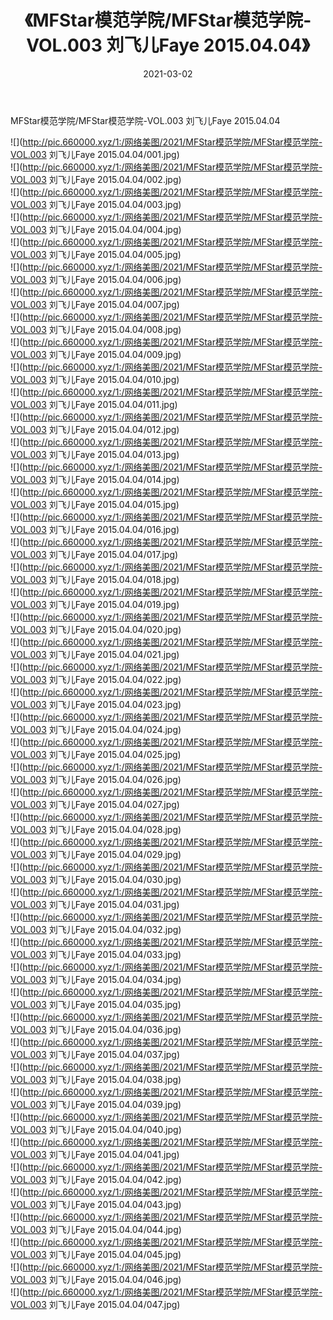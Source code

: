 ﻿---
layout: post
title:  《MFStar模范学院/MFStar模范学院-VOL.003 刘飞儿Faye 2015.04.04》
date:   2021-03-02
img: http://pic.660000.xyz/1:/网络美图/2021/MFStar模范学院/MFStar模范学院-VOL.003 刘飞儿Faye 2015.04.04/000.jpg
categories: [美女, 清纯, 唯美]
---

MFStar模范学院/MFStar模范学院-VOL.003 刘飞儿Faye 2015.04.04

 ![](http://pic.660000.xyz/1:/网络美图/2021/MFStar模范学院/MFStar模范学院-VOL.003 刘飞儿Faye 2015.04.04/001.jpg) <br>![](http://pic.660000.xyz/1:/网络美图/2021/MFStar模范学院/MFStar模范学院-VOL.003 刘飞儿Faye 2015.04.04/002.jpg) <br>![](http://pic.660000.xyz/1:/网络美图/2021/MFStar模范学院/MFStar模范学院-VOL.003 刘飞儿Faye 2015.04.04/003.jpg) <br>![](http://pic.660000.xyz/1:/网络美图/2021/MFStar模范学院/MFStar模范学院-VOL.003 刘飞儿Faye 2015.04.04/004.jpg) <br>![](http://pic.660000.xyz/1:/网络美图/2021/MFStar模范学院/MFStar模范学院-VOL.003 刘飞儿Faye 2015.04.04/005.jpg) <br>![](http://pic.660000.xyz/1:/网络美图/2021/MFStar模范学院/MFStar模范学院-VOL.003 刘飞儿Faye 2015.04.04/006.jpg) <br>![](http://pic.660000.xyz/1:/网络美图/2021/MFStar模范学院/MFStar模范学院-VOL.003 刘飞儿Faye 2015.04.04/007.jpg) <br>![](http://pic.660000.xyz/1:/网络美图/2021/MFStar模范学院/MFStar模范学院-VOL.003 刘飞儿Faye 2015.04.04/008.jpg) <br>![](http://pic.660000.xyz/1:/网络美图/2021/MFStar模范学院/MFStar模范学院-VOL.003 刘飞儿Faye 2015.04.04/009.jpg) <br>![](http://pic.660000.xyz/1:/网络美图/2021/MFStar模范学院/MFStar模范学院-VOL.003 刘飞儿Faye 2015.04.04/010.jpg) <br>![](http://pic.660000.xyz/1:/网络美图/2021/MFStar模范学院/MFStar模范学院-VOL.003 刘飞儿Faye 2015.04.04/011.jpg) <br>![](http://pic.660000.xyz/1:/网络美图/2021/MFStar模范学院/MFStar模范学院-VOL.003 刘飞儿Faye 2015.04.04/012.jpg) <br>![](http://pic.660000.xyz/1:/网络美图/2021/MFStar模范学院/MFStar模范学院-VOL.003 刘飞儿Faye 2015.04.04/013.jpg) <br>![](http://pic.660000.xyz/1:/网络美图/2021/MFStar模范学院/MFStar模范学院-VOL.003 刘飞儿Faye 2015.04.04/014.jpg) <br>![](http://pic.660000.xyz/1:/网络美图/2021/MFStar模范学院/MFStar模范学院-VOL.003 刘飞儿Faye 2015.04.04/015.jpg) <br>![](http://pic.660000.xyz/1:/网络美图/2021/MFStar模范学院/MFStar模范学院-VOL.003 刘飞儿Faye 2015.04.04/016.jpg) <br>![](http://pic.660000.xyz/1:/网络美图/2021/MFStar模范学院/MFStar模范学院-VOL.003 刘飞儿Faye 2015.04.04/017.jpg) <br>![](http://pic.660000.xyz/1:/网络美图/2021/MFStar模范学院/MFStar模范学院-VOL.003 刘飞儿Faye 2015.04.04/018.jpg) <br>![](http://pic.660000.xyz/1:/网络美图/2021/MFStar模范学院/MFStar模范学院-VOL.003 刘飞儿Faye 2015.04.04/019.jpg) <br>![](http://pic.660000.xyz/1:/网络美图/2021/MFStar模范学院/MFStar模范学院-VOL.003 刘飞儿Faye 2015.04.04/020.jpg) <br>![](http://pic.660000.xyz/1:/网络美图/2021/MFStar模范学院/MFStar模范学院-VOL.003 刘飞儿Faye 2015.04.04/021.jpg) <br>![](http://pic.660000.xyz/1:/网络美图/2021/MFStar模范学院/MFStar模范学院-VOL.003 刘飞儿Faye 2015.04.04/022.jpg) <br>![](http://pic.660000.xyz/1:/网络美图/2021/MFStar模范学院/MFStar模范学院-VOL.003 刘飞儿Faye 2015.04.04/023.jpg) <br>![](http://pic.660000.xyz/1:/网络美图/2021/MFStar模范学院/MFStar模范学院-VOL.003 刘飞儿Faye 2015.04.04/024.jpg) <br>![](http://pic.660000.xyz/1:/网络美图/2021/MFStar模范学院/MFStar模范学院-VOL.003 刘飞儿Faye 2015.04.04/025.jpg) <br>![](http://pic.660000.xyz/1:/网络美图/2021/MFStar模范学院/MFStar模范学院-VOL.003 刘飞儿Faye 2015.04.04/026.jpg) <br>![](http://pic.660000.xyz/1:/网络美图/2021/MFStar模范学院/MFStar模范学院-VOL.003 刘飞儿Faye 2015.04.04/027.jpg) <br>![](http://pic.660000.xyz/1:/网络美图/2021/MFStar模范学院/MFStar模范学院-VOL.003 刘飞儿Faye 2015.04.04/028.jpg) <br>![](http://pic.660000.xyz/1:/网络美图/2021/MFStar模范学院/MFStar模范学院-VOL.003 刘飞儿Faye 2015.04.04/029.jpg) <br>![](http://pic.660000.xyz/1:/网络美图/2021/MFStar模范学院/MFStar模范学院-VOL.003 刘飞儿Faye 2015.04.04/030.jpg) <br>![](http://pic.660000.xyz/1:/网络美图/2021/MFStar模范学院/MFStar模范学院-VOL.003 刘飞儿Faye 2015.04.04/031.jpg) <br>![](http://pic.660000.xyz/1:/网络美图/2021/MFStar模范学院/MFStar模范学院-VOL.003 刘飞儿Faye 2015.04.04/032.jpg) <br>![](http://pic.660000.xyz/1:/网络美图/2021/MFStar模范学院/MFStar模范学院-VOL.003 刘飞儿Faye 2015.04.04/033.jpg) <br>![](http://pic.660000.xyz/1:/网络美图/2021/MFStar模范学院/MFStar模范学院-VOL.003 刘飞儿Faye 2015.04.04/034.jpg) <br>![](http://pic.660000.xyz/1:/网络美图/2021/MFStar模范学院/MFStar模范学院-VOL.003 刘飞儿Faye 2015.04.04/035.jpg) <br>![](http://pic.660000.xyz/1:/网络美图/2021/MFStar模范学院/MFStar模范学院-VOL.003 刘飞儿Faye 2015.04.04/036.jpg) <br>![](http://pic.660000.xyz/1:/网络美图/2021/MFStar模范学院/MFStar模范学院-VOL.003 刘飞儿Faye 2015.04.04/037.jpg) <br>![](http://pic.660000.xyz/1:/网络美图/2021/MFStar模范学院/MFStar模范学院-VOL.003 刘飞儿Faye 2015.04.04/038.jpg) <br>![](http://pic.660000.xyz/1:/网络美图/2021/MFStar模范学院/MFStar模范学院-VOL.003 刘飞儿Faye 2015.04.04/039.jpg) <br>![](http://pic.660000.xyz/1:/网络美图/2021/MFStar模范学院/MFStar模范学院-VOL.003 刘飞儿Faye 2015.04.04/040.jpg) <br>![](http://pic.660000.xyz/1:/网络美图/2021/MFStar模范学院/MFStar模范学院-VOL.003 刘飞儿Faye 2015.04.04/041.jpg) <br>![](http://pic.660000.xyz/1:/网络美图/2021/MFStar模范学院/MFStar模范学院-VOL.003 刘飞儿Faye 2015.04.04/042.jpg) <br>![](http://pic.660000.xyz/1:/网络美图/2021/MFStar模范学院/MFStar模范学院-VOL.003 刘飞儿Faye 2015.04.04/043.jpg) <br>![](http://pic.660000.xyz/1:/网络美图/2021/MFStar模范学院/MFStar模范学院-VOL.003 刘飞儿Faye 2015.04.04/044.jpg) <br>![](http://pic.660000.xyz/1:/网络美图/2021/MFStar模范学院/MFStar模范学院-VOL.003 刘飞儿Faye 2015.04.04/045.jpg) <br>![](http://pic.660000.xyz/1:/网络美图/2021/MFStar模范学院/MFStar模范学院-VOL.003 刘飞儿Faye 2015.04.04/046.jpg) <br>![](http://pic.660000.xyz/1:/网络美图/2021/MFStar模范学院/MFStar模范学院-VOL.003 刘飞儿Faye 2015.04.04/047.jpg) <br>